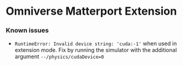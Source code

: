# Omniverse Matterport Extension



### Known issues

- `RuntimeError: Invalid device string: 'cuda:-1'` when used in extension mode. Fix by running the simulator with the
  additional argument `--/physics/cudaDevice=0`
